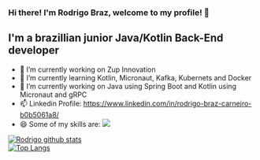 ### Hi there! I'm Rodrigo Braz, welcome to my profile! 👋

## I'm a brazillian junior Java/Kotlin Back-End developer

- 🔭 I’m currently working on Zup Innovation
- 🌱 I’m currently learning Kotlin, Micronaut, Kafka, Kubernets and Docker
- 🔭 I’m currently working on Java using Spring Boot and Kotlin using Micronaut and gRPC
- 📫 Linkedin Profile: https://www.linkedin.com/in/rodrigo-braz-carneiro-b0b5061a8/
- 😄 Some of my skills are:
      <img src="https://img.shields.io/badge/Java-%23007396.svg?&style=flat-square&logo=java&logoColor=white" />
 
 
 [![Rodrigo github stats](https://github-readme-stats-r4815ov66.vercel.app/api?username=DigoB&theme=radical)](https://github.com/anuraghazra/github-readme-stats)
 <br>
 [![Top Langs](https://github-readme-stats.vercel.app/api/top-langs/?username=DigoB&layout=compact)](https://github.com/anuraghazra/github-readme-stats)

<!--
**DigoB/DigoB** is a ✨ _special_ ✨ repository because its `README.md` (this file) appears on your GitHub profile.

Here are some ideas to get you started:

- 🔭 I’m currently working on ...
- 🌱 I’m currently learning ...
- 👯 I’m looking to collaborate on ...
- 🤔 I’m looking for help with ...
- 💬 Ask me about ...
- 📫 How to reach me: ...
- 😄 Pronouns: ...
- ⚡ Fun fact: ...
-->
